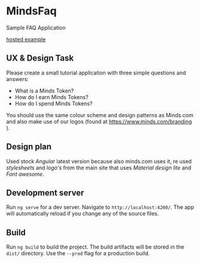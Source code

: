 # MindsFaq
Sample FAQ Application

[hosted example](http://minds-faq.s3-website-us-east-1.amazonaws.com/)

## UX & Design Task
Please create a small tutorial application with three simple questions and answers:
- What is a Minds Token?
- How do I earn Minds Tokens?
- How do I spend Minds Tokens?

You should use the same colour scheme and design patterns as Minds.com and also make use of our
logos (found at https://www.minds.com/branding​). 

## Design plan

Used stock *Angular* latest version because also minds.com uses it, re used *stylesheets* and *logo's* from the main site that uses *Material design lite* and *Font awesome*.

## Development server

Run `ng serve` for a dev server. Navigate to `http://localhost:4200/`. The app will automatically reload if you change any of the source files.

## Build

Run `ng build` to build the project. The build artifacts will be stored in the `dist/` directory. Use the `--prod` flag for a production build.
